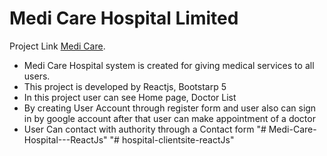# Medi Care Hospital Limited

Project Link [Medi Care](https://medi-care-14bc7.web.app/).


* Medi Care Hospital system is created for giving medical services to all users.
* This project is developed by Reactjs, Bootstarp 5
* In this project user can see Home page, Doctor List
* By creating User Account through register form and user also can sign in by 
  google account after that user can make appointment of a doctor
* User Can contact with authority through a Contact form
"# Medi-Care-Hospital---ReactJs" 
"# hospital-clientsite-reactJs" 
